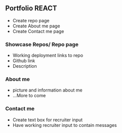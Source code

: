 ## Portfolio REACT
- Create repo page
- Create About me page
- Create Contact me page
### Showcase Repos/ Repo page
- Working deployment links to repo
- Github link
- Description
### About me
- picture and information about me
- ...More to come
### Contact me
- Create text box for recruiter input
- Have working recruiter input to contain messages

<!-- deploying to heroku -->